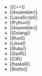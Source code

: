  - [[C++]]
 - [[Assembler]]
- [[JavaScript]]
- [[Python]]
- [[Assembler]]
- [[Golang]]
- [[Rust]]
- [[Java]]
- [[Ruby]]
- [[Swift]]
- [[C#]]
- [[haskell]]
- [[Kotlin]]